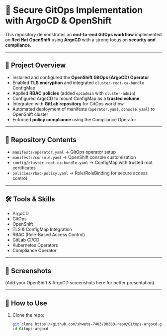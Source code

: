 # 🔐 Secure GitOps Implementation with ArgoCD & OpenShift

This repository demonstrates an **end-to-end GitOps workflow** implemented on **Red Hat OpenShift** using **ArgoCD** with a strong focus on **security and compliance**.  

---

## 🚀 Project Overview
- Installed and configured the **OpenShift GitOps (ArgoCD) Operator**
- Enabled **TLS encryption** and integrated `cluster-root-ca-bundle` ConfigMap  
- Applied **RBAC policies** (added `opcadmin` with `cluster-admin`)  
- Configured ArgoCD to mount ConfigMap as a **trusted volume**  
- Integrated with **GitLab repository** for GitOps workflow  
- Automated deployment of manifests (`operator.yaml`, `console.yaml`) to OpenShift cluster  
- Enforced **policy compliance** using the Compliance Operator  

---

## 📂 Repository Contents
- `manifests/operator.yaml` → GitOps operator setup  
- `manifests/console.yaml` → OpenShift console customization  
- `config/cluster-root-ca-bundle.yaml` → ConfigMap with trusted root certificates  
- `policies/rbac-policy.yaml` → Role/RoleBinding for secure access control  

---

## 🛠️ Tools & Skills
- ArgoCD  
- GitOps  
- OpenShift  
- TLS & ConfigMap Integration  
- RBAC (Role-Based Access Control)  
- GitLab CI/CD  
- Kubernetes Operators  
- Compliance Operator  

---

## 📸 Screenshots
(Add your OpenShift & ArgoCD screenshots here for better presentation)

---

## 🔗 How to Use
1. Clone the repo:
   ```bash
   git clone https://github.com/shweta-7403/DO380-repo/Gitops-argocd.git
   cd Gitops-argocd


